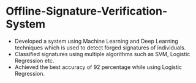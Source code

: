# Offline-Signature-Verification-System
* Developed a system using Machine Learning and Deep Learning techniques which is used to detect forged signatures of individuals.
* Classified signatures using multiple algorithms such as SVM, Logistic Regression etc.
* Achieved the best accuracy of 92 percentage while using Logistic Regression.
